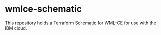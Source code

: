 # wmlce-schematic
This repository holds a Terraform Schematic for WML-CE for use with the IBM cloud.
